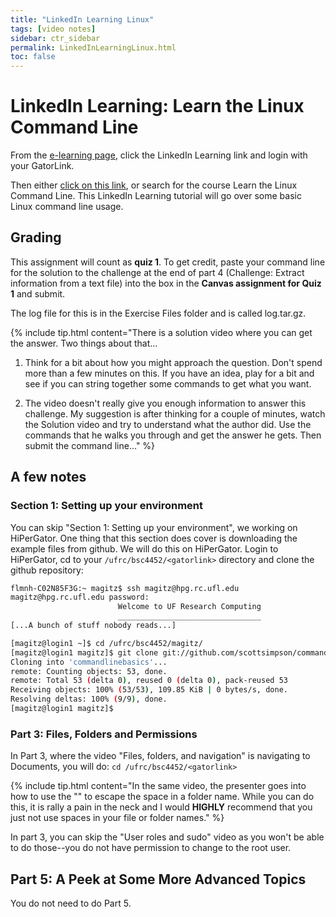 ```yaml
---
title: "LinkedIn Learning Linux"
tags: [video notes]
sidebar: ctr_sidebar
permalink: LinkedInLearningLinux.html
toc: false
---
```


# LinkedIn Learning: Learn the Linux Command Line

From the [e-learning page](https://elearning.ufl.edu/), click the LinkedIn Learning link and login with your GatorLink.

Then either [click on this link](https://www.linkedin.com/learning/learning-linux-command-line-2/learning-linux-command-line?u=41282748), or search for the course Learn the Linux Command Line. This LinkedIn Learning tutorial will go over some basic Linux command line usage.

## Grading

This assignment will count as **quiz 1**. To get credit, paste your command line for the solution to the challenge at the end of part 4 (Challenge: Extract information from a text file) into the box in the **Canvas assignment for Quiz 1** and submit.

The log file for this is in the Exercise Files folder and is called log.tar.gz.

{% include tip.html content="There is a solution video where you can get the answer. Two things about that...

1. Think for a bit about how you might approach the question. Don't spend more than a few minutes on this. If you have an idea, play for a bit and see if you can string together some commands to get what you want.

1. The video doesn't really give you enough information to answer this challenge. My suggestion is after thinking for a couple of minutes, watch the Solution video and try to understand what the author did. Use the commands that he walks you through and get the answer he gets. Then submit the command line..." %} 

## A few notes

### Section 1: Setting up your environment

You can skip "Section 1: Setting up your environment", we working on HiPerGator. One thing that this section does cover is downloading the example files from github. We will do this on HiPerGator. Login to HiPerGator, cd to your `/ufrc/bsc4452/<gatorlink>` directory and clone the github repository:

```bash
flmnh-C02N85F3G:~ magitz$ ssh magitz@hpg.rc.ufl.edu
magitz@hpg.rc.ufl.edu password: 
                        Welcome to UF Research Computing                        
                        ________________________________                        
[...A bunch of stuff nobody reads...]

[magitz@login1 ~]$ cd /ufrc/bsc4452/magitz/
[magitz@login1 magitz]$ git clone git://github.com/scottsimpson/commandlinebasics
Cloning into 'commandlinebasics'...
remote: Counting objects: 53, done.
remote: Total 53 (delta 0), reused 0 (delta 0), pack-reused 53
Receiving objects: 100% (53/53), 109.85 KiB | 0 bytes/s, done.
Resolving deltas: 100% (9/9), done.
[magitz@login1 magitz]$
```

### Part 3: Files, Folders and Permissions

In Part 3, where the video "Files, folders, and navigation" is navigating to Documents, you will do: `cd /ufrc/bsc4452/<gatorlink>`
 
{% include tip.html content="In the same video, the presenter goes into how to use the "\" to escape the space in a folder name. While you can do this, it is rally a pain in the neck and I would **HIGHLY** recommend that you just not use spaces in your file or folder names." %}

In part 3, you can skip the "User roles and sudo" video as you won't be able to do those--you do not have permission to change to the root user.

## Part 5: A Peek at Some More Advanced Topics

You do not need to do Part 5.